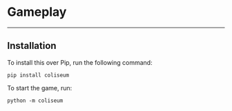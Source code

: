 # Gameplay
---

## Installation

To install this over Pip, run the following command:

```pip install coliseum```

To start the game, run:

```python -m coliseum```